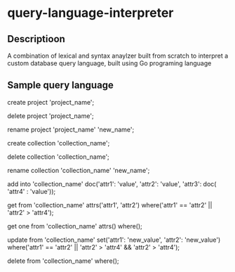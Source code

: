 # query-language-interpreter

## Descriptioon 
A combination of lexical and syntax anaylzer built from scratch to interpret a custom database query language, built using Go programing language

## Sample query language
create project 'project_name'; 

delete project 'project_name';

rename project 'project_name' 'new_name';


create collection 'collection_name';

delete collection 'collection_name';

rename collection 'collection_name' 'new_name';



add into 'collection_name' doc('attr1': 'value', 'attr2': 'value', 'attr3': doc( 'attr4' : 'value'));

get from 'collection_name' attrs('attr1', 'attr2') where('attr1' == 'attr2' || 'attr2' > 'attr4');

get one from 'collection_name' attrs() where();

update from 'collection_name' set('attr1': 'new_value', 'attr2': 'new_value') where('attr1' == 'attr2' || 'attr2' > 'attr4' && 'attr2' > 'attr4');

delete from 'collection_name' where();


